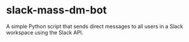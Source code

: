 # slack-mass-dm-bot
A simple Python script that sends direct messages to all users in a Slack workspace using the Slack API.
